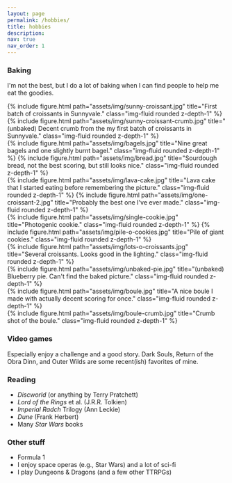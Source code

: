 ```yaml
---
layout: page
permalink: /hobbies/
title: hobbies
description:
nav: true
nav_order: 1
---
```


### Baking
I'm not the best, but I do a lot of baking when I can find people to help me eat the goodies.
<div class="row">
    <div class="col-lg mb-4 mb-lg-0">
        {% include figure.html path="assets/img/sunny-croissant.jpg" title="First batch of croissants in Sunnyvale." class="img-fluid rounded z-depth-1" %}
    </div>
    <div class="col-lg mb-4 mb-lg-0">
        {% include figure.html path="assets/img/sunny-croissant-crumb.jpg" title="(unbaked) Decent crumb from the my first batch of croissants in Sunnyvale." class="img-fluid rounded z-depth-1" %}
    </div>
</div>
<div class="row">
    <div class="col-lg col-md-12 mb-4 mb-lg-0">
        {% include figure.html path="assets/img/bagels.jpg" title="Nine great bagels and one slightly burnt bagel." class="img-fluid rounded z-depth-1" %}
        {% include figure.html path="assets/img/bread.jpg" title="Sourdough bread, not the best scoring, but still looks nice." class="img-fluid rounded z-depth-1" %}
    </div>
    <div class="col-lg mb-4 mb-lg-0">
        {% include figure.html path="assets/img/lava-cake.jpg" title="Lava cake that I started eating before remembering the picture." class="img-fluid rounded z-depth-1" %}
        {% include figure.html path="assets/img/one-croissant-2.jpg" title="Probably the best one I've ever made." class="img-fluid rounded z-depth-1" %}
    </div>
    <div class="col-lg mb-4 mb-lg-0">
        {% include figure.html path="assets/img/single-cookie.jpg" title="Photogenic cookie." class="img-fluid rounded z-depth-1" %}
        {% include figure.html path="assets/img/pile-o-cookies.jpg" title="Pile of giant cookies." class="img-fluid rounded z-depth-1" %}
    </div>
</div>
<div class="row">
    <div class="col-lg mb-4 mb-lg-0">
        {% include figure.html path="assets/img/lots-o-croissants.jpg" title="Several croissants. Looks good in the lighting." class="img-fluid rounded z-depth-1" %}
    </div>
    <div class="col-lg mb-4 mb-lg-0">
        {% include figure.html path="assets/img/unbaked-pie.jpg" title="(unbaked) Blueberry pie. Can't find the baked picture." class="img-fluid rounded z-depth-1" %}
    </div>
</div>
<div class="row">
    <div class="col-lg mb-4 mb-lg-0">
        {% include figure.html path="assets/img/boule.jpg" title="A nice boule I made with actually decent scoring for once." class="img-fluid rounded z-depth-1" %}
    </div>
    <div class="col-lg mb-4 mb-lg-0">
        {% include figure.html path="assets/img/boule-crumb.jpg" title="Crumb shot of the boule." class="img-fluid rounded z-depth-1" %}
    </div>
</div>

### Video games
Especially enjoy a challenge and a good story. Dark Souls, Return of the Obra Dinn, and Outer Wilds
are some recent(ish) favorites of mine.

### Reading
* _Discworld_ (or anything by Terry Pratchett)
* _Lord of the Rings_ et al. (J.R.R. Tolkien)
* _Imperial Radch_ Trilogy (Ann Leckie)
* _Dune_ (Frank Herbert)
* Many _Star Wars_ books

### Other stuff
* Formula 1
* I enjoy space operas (e.g., Star Wars) and a lot of sci-fi
* I play Dungeons & Dragons (and a few other TTRPGs)
